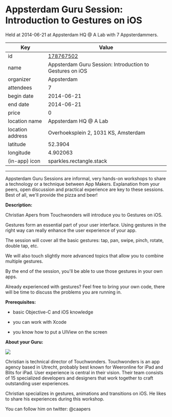 # Appsterdam Guru Session: Introduction to Gestures on iOS
Held at 2014-06-21 at Appsterdam HQ @ A Lab with 7 Appsterdammers.
        
|Key|Value
|---|---|
|id|[178767502](https://www.meetup.com/appsterdam/events/178767502/)|
|name|Appsterdam Guru Session: Introduction to Gestures on iOS|
|organizer|Appsterdam|
|attendees|7|
|begin date|2014-06-21|
|end date|2014-06-21|
|price|0|
|location name|Appsterdam HQ @ A Lab|
|location address|Overhoeksplein 2, 1031 KS, Amsterdam|
|latitude|52.3904|
|longitude|4.902063|
|(in-app) icon|sparkles.rectangle.stack|

---

Appsterdam Guru Sessions are informal, very hands-on workshops to share a technology or a technique between App Makers. Explanation from your peers, open discussion and practical experience are key to these sessions. Best of all, we'll provide the pizza and beer!

**Description:**

Christian Apers from Touchwonders will introduce you to Gestures on iOS.

Gestures form an essential part of your user interface. Using gestures in the right way can really enhance the user experience of your app. 

The session will cover all the basic gestures: tap, pan, swipe, pinch, rotate, double tap, etc.

We will also touch slightly more advanced topics that allow you to combine multiple gestures.

By the end of the session, you'll be able to use those gestures in your own apps. 

Already experienced with gestures? Feel free to bring your own code, there will be time to discuss the problems you are running in.

**Prerequisites:**

- basic Objective-C and iOS knowledge 

- you can work with Xcode

- you know how to put a UIView on the screen

**About your Guru:**

<img src="http://photos1.meetupstatic.com/photos/event/5/5/c/0/600_355821952.jpeg" />

Christian is technical director of Touchwonders. Touchwonders is an app agency based in Utrecht, probably best known for Weeronline for iPad and Blits for iPad. User experience is central in their vision. Their team consists of 15 specialized developers and designers that work together to craft outstanding user experiences. 

Christian specializes in gestures, animations and transitions on iOS. He likes to share his experiences during this workshop.

You can follow him on twitter: @caapers


